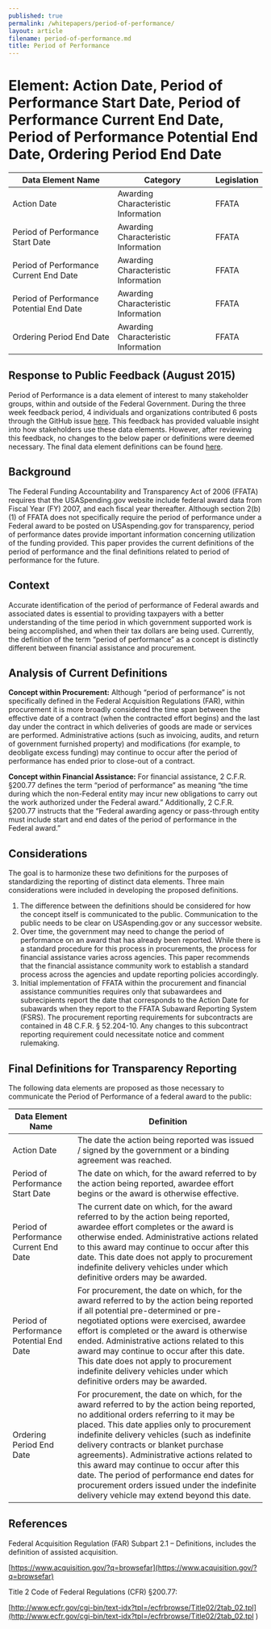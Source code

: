 ```yaml
---
published: true
permalink: /whitepapers/period-of-performance/
layout: article
filename: period-of-performance.md
title: Period of Performance
---
```


# Element: Action Date, Period of Performance Start Date, Period of Performance Current End Date, Period of Performance Potential End Date, Ordering Period End Date


<table class='table-bordered'>
  <thead>
    <tr>
      <th scope ="col">Data Element Name</th>
      <th scope="col">Category</th>
      <th scope="col">Legislation</th>
    </tr>
  </thead>
  <tr>
    <td>Action Date</td>
    <td>Awarding Characteristic Information</td>
    <td>FFATA</td>
  </tr>
  <tr>
    <td>Period of Performance Start Date</td>
    <td>Awarding Characteristic Information</td>
    <td>FFATA</td>
  </tr>
  <tr>
    <td>Period of Performance Current End Date</td>
    <td>Awarding Characteristic Information</td>
    <td>FFATA</td>
  </tr>
  <tr>
    <td>Period of Performance Potential End Date</td>
    <td>Awarding Characteristic Information</td>
    <td>FFATA</td>
  </tr>
  <tr>
    <td>Ordering Period End Date</td>
    <td>Awarding Characteristic Information</td>
    <td>FFATA</td>
  </tr>
  </table>

## Response to Public Feedback (August 2015)

Period of Performance is a data element of interest to many stakeholder groups, within and outside of the Federal Government. During the three week feedback period, 4 individuals and organizations contributed 6 posts through the GitHub issue [here](https://github.com/fedspendingtransparency/fedspendingtransparency.github.io/issues/71). This feedback has provided valuable insight into how stakeholders use these data elements. However, after reviewing this feedback, no changes to the below paper or definitions were deemed necessary. The final data element definitions can be found [here](https://max.gov/datastandards).


## Background

The Federal Funding Accountability and Transparency Act of 2006 (FFATA) requires that the USASpending.gov website include federal award data from Fiscal Year (FY) 2007, and each fiscal year thereafter.  Although section 2(b)(1) of FFATA does not specifically require the period of performance under a Federal award to be posted on USAspending.gov for transparency, period of performance dates provide important information concerning utilization of the funding provided.   This paper provides the current definitions of the period of performance and the final definitions related to period of performance for the future.

## Context

Accurate identification of the period of performance of Federal awards and associated dates is essential to providing taxpayers with a better understanding of the time period in which government supported work is being accomplished, and when their tax dollars are being used. Currently, the definition of the term “period of performance” as a concept is distinctly different between financial assistance and procurement.

## Analysis of Current Definitions

<b>Concept within Procurement:</b>
Although “period of performance” is not specifically defined in the Federal Acquisition Regulations (FAR), within procurement it is more broadly considered the time span between the effective date of a contract (when the contracted effort begins) and the last day under the contract in which deliveries of goods are made or services are performed.  Administrative actions (such as invoicing, audits, and return of government furnished property) and modifications (for example, to deobligate excess funding) may continue to occur after the period of performance has ended prior to close-out of a contract.  

<b>Concept within Financial Assistance:</b> 
For financial assistance, 2 C.F.R. §200.77 defines the term “period of performance” as meaning “the time during which the non-Federal entity may incur new obligations to carry out the work authorized under the Federal award.”   Additionally, 2 C.F.R. §200.77 instructs that the “Federal awarding agency or pass-through entity must include start and end dates of the period of performance in the Federal award.”

## Considerations
The goal is to harmonize these two definitions for the purposes of standardizing the reporting of distinct data elements.  Three main considerations were included in developing the proposed definitions. 

1.  The difference between the definitions should be considered for how the concept itself is communicated to the public. Communication to the public needs to be clear on USAspending.gov or any successor website.  
2.  Over time, the government may need to change the period of performance on an award that has already been reported. While there is a standard procedure for this process in procurements, the process for financial assistance varies across agencies. This paper recommends that the financial assistance community work to establish a standard process across the agencies and update reporting policies accordingly.
3.  Initial implementation of FFATA within the procurement and financial assistance communities requires only that subawardees and subrecipients report the date that corresponds to the Action Date for subawards when they report to the FFATA Subaward Reporting System (FSRS).  The procurement reporting requirements for subcontracts are contained in 48 C.F.R. § 52.204-10.  Any changes to this subcontract reporting requirement could necessitate notice and comment rulemaking.

## Final Definitions for Transparency Reporting
The following data elements are proposed as those necessary to communicate the Period of Performance of a federal award to the public:
<table class='table-bordered'>
  <thead>
    <tr>
      <th scope="col">Data Element Name</th>
      <th scope="col">Definition</th>
    </tr>
  </thead>
  <tr>
    <td>Action Date</td>
    <td>The date the action being reported was issued / signed by the government or a binding agreement was reached.</td>
  </tr>
  <tr>
    <td>Period of Performance Start Date</td>
    <td>The date on which, for the award referred to by the action being reported, awardee effort begins or the award is otherwise effective.
    </td>
  </tr>
  <tr>
    <td>Period of Performance Current End Date</td>
    <td>The current date on which, for the award referred to by the action being reported, awardee effort completes or the award is otherwise ended.  Administrative actions related to this award may continue to occur after this date.  This date does not apply to procurement indefinite delivery vehicles under which definitive orders may be awarded.</td>
  </tr>
  <tr>
    <td>Period of Performance Potential End Date</td>
    <td>For procurement, the date on which, for the award referred to by the action being reported if all potential pre-determined or pre-negotiated options were exercised, awardee effort is completed or the award is otherwise ended. Administrative actions related to this award may continue to occur after this date. This date does not apply to procurement indefinite delivery vehicles under which definitive orders may be awarded.</td>
  </tr>
  <tr>
    <td>Ordering Period End Date</td>
    <td>For procurement, the date on which, for the award referred to by the action being reported, no additional orders referring to it may be placed.  This date applies only to procurement indefinite delivery vehicles (such as indefinite delivery contracts or blanket purchase agreements).  Administrative actions related to this award may continue to occur after this date.  The period of performance end dates for procurement orders issued under the indefinite delivery vehicle may extend beyond this date.</td>
  </tr>
  </table>

## References

Federal Acquisition Regulation (FAR) Subpart 2.1 – Definitions, includes the definition of assisted acquisition.

[https://www.acquisition.gov/?q=browsefar](https://www.acquisition.gov/?q=browsefar)

Title 2 Code of Federal Regulations (CFR) §200.77: 

[http://www.ecfr.gov/cgi-bin/text-idx?tpl=/ecfrbrowse/Title02/2tab_02.tpl](http://www.ecfr.gov/cgi-bin/text-idx?tpl=/ecfrbrowse/Title02/2tab_02.tpl 
)
